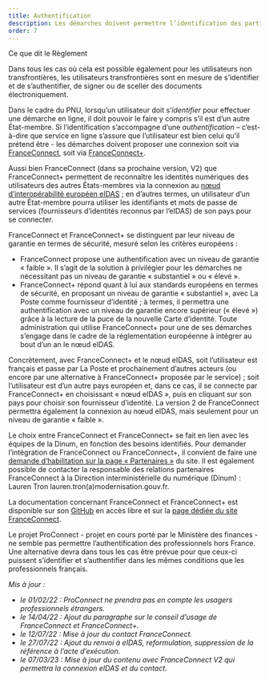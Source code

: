 ```yaml
---
title: Authentification
description: Les démarches doivent permettre l’identification des particuliers et des entreprises de l’Union européenne. L’authentification des particuliers doit se faire via FranceConnect ou FranceConnect+.
order: 7
---
```


<div class="fr-callout fr-mb-4w"> 
<p class="fr-callout__title fr-mb-4w">Ce que dit le Règlement</p> 
<p class="fr-callout__text">Dans tous les cas où cela est possible également pour les utilisateurs non transfrontières, les utilisateurs transfrontières sont en mesure de s’identifier et de s’authentifier, de signer ou de sceller des documents électroniquement.</p> 
</div> 

Dans le cadre du PNU, lorsqu’un utilisateur doit s’_identifier_ pour effectuer une démarche en ligne, il doit pouvoir le faire y compris s’il est d’un autre État-membre. Si l’identification s’accompagne d’une _authentification_ – c’est-à-dire que service en ligne s’assure que l’utilisateur est bien celui qu’il prétend être - les démarches doivent proposer une connexion soit via [FranceConnect](https://franceconnect.gouv.fr/), soit via [FranceConnect+](https://franceconnect.gouv.fr/france-connect-plus).

Aussi bien FranceConnect (dans sa prochaine version, V2) que FranceConnect+ permettent de reconnaître les identités numériques des utilisateurs des autres États-membres via la connexion au [nœud d’interopérabilité européen eIDAS](https://www.ssi.gouv.fr/actualite/le-reglement-europeen-eidas-pour-la-confiance-dans-les-transactions-electroniques-entre-en-application/)&nbsp;; en d’autres termes, un utilisateur d’un autre État-membre pourra utiliser les identifiants et mots de passe de services (fournisseurs d’identités reconnus par l’eIDAS) de son pays pour se connecter.

FranceConnect et FranceConnect+ se distinguent par leur niveau de garantie en termes de sécurité, mesuré selon les critères européens&nbsp;:
* FranceConnect propose une authentification avec un niveau de garantie «&nbsp;faible&nbsp;». Il s’agit de la solution à privilégier pour les démarches ne nécessitant pas un niveau de garantie «&nbsp;substantiel&nbsp;» ou «&nbsp;élevé&nbsp;». 
* FranceConnect+ répond quant à lui aux standards européens en termes de sécurité, en proposant un niveau de garantie «&nbsp;substantiel&nbsp;», avec La Poste comme fournisseur d’identité&nbsp;; à termes, il permettra une authentification avec un niveau de garantie encore supérieur («&nbsp;élevé&nbsp;») grâce à la lecture de la puce de la nouvelle Carte d’identité. Toute administration qui utilise FranceConnect+ pour une de ses démarches s’engage dans le cadre de la réglementation européenne à intégrer au bout d’un an le nœud eIDAS.

Concrètement, avec FranceConnect+ et le nœud eIDAS, soit l’utilisateur est français et passe par La Poste et prochainement d’autres acteurs (ou encore par une alternative à FranceConnect+ proposée par le service)&nbsp;; soit l’utilisateur est d’un autre pays européen et, dans ce cas, il se connecte par FranceConnect+ en choisissant «&nbsp;nœud eIDAS&nbsp;», puis en cliquant sur son pays pour choisir son fournisseur d’identité. La version 2 de FranceConnect permettra également la connexion au nœud eIDAS, mais seulement pour un niveau de garantie «&nbsp;faible&nbsp;».

Le choix entre FranceConnect et FranceConnect+ se fait en lien avec les équipes de la Dinum, en fonction des besoins identifiés. Pour demander l’intégration de FranceConnect ou FranceConnect+, il convient de faire une [demande d’habilitation sur la page «&nbsp;Partenaires&nbsp;»](https://franceconnect.gouv.fr/partenaires) du site. Il est également possible de contacter la responsable des relations partenaires FranceConnect à la Direction interministérielle du numérique (Dinum) : Lauren Tron lauren.tron(a)modernisation.gouv.fr.


La documentation concernant FranceConnect et FranceConnect+ est disponible sur son [GitHub](https://github.com/france-connect) en accès libre et sur la [page dédiée du site FranceConnect](https://partenaires.franceconnect.gouv.fr/fcp/fournisseur-service). 

<div class="fr-highlight fr-mb-4w">
	<p>Le projet ProConnect - projet en cours porté par le Ministère des finances - ne semble pas permettre l’authentification des professionnels hors France. Une alternative devra dans tous les cas être prévue pour que ceux-ci puissent s’identifier et s’authentifier dans les mêmes conditions que les professionnels français.
	</p>
</div>

_Mis à jour&nbsp;:_
* _le 01/02/22&nbsp;: ProConnect ne prendra pas en compte les usagers professionnels étrangers._
* _le 14/04/22&nbsp;: Ajout du paragraphe sur le conseil d’usage de FranceConnect et FranceConnect+._
* _le 12/07/22&nbsp;: Mise à jour du contact FranceConnect._
* _le 27/07/22&nbsp;: Ajout du renvoi à eIDAS, reformulation, suppression de la référence à l’acte d’exécution._
* _le 07/03/23&nbsp;: Mise à jour du contenu avec FranceConnect V2 qui permettra la connexion eIDAS et du contact._
